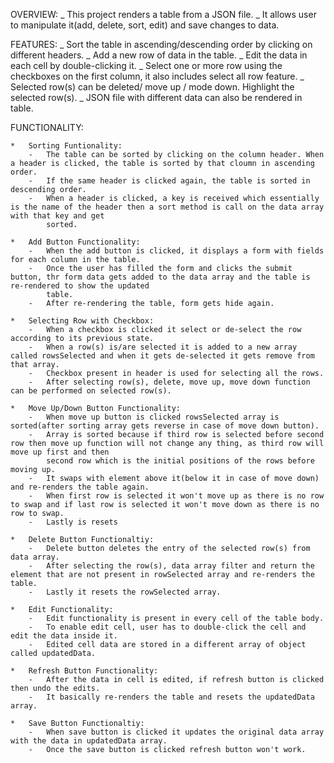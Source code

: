 OVERVIEW:
_ This project renders a table from a JSON file.
_ It allows user to manipulate it(add, delete, sort, edit) and save changes to data.

FEATURES:
_ Sort the table in ascending/descending order by clicking on different headers.
_ Add a new row of data in the table.
_ Edit the data in each cell by double-clicking it.
_ Select one or more row using the checkboxes on the first column, it also includes select all row feature.
_ Selected row(s) can be deleted/ move up / mode down. Highlight the selected row(s).
_ JSON file with different data can also be rendered in table.

FUNCTIONALITY:

    *   Sorting Funtionality:
        -   The table can be sorted by clicking on the column header. When a header is clicked, the table is sorted by that cloumn in ascending order.
        -   If the same header is clicked again, the table is sorted in descending order.
        -   When a header is clicked, a key is received which essentially is the name of the header then a sort method is call on the data array with that key and get
            sorted.

    *   Add Button Functionality:
        -   When the add button is clicked, it displays a form with fields for each column in the table.
        -   Once the user has filled the form and clicks the submit button, thr form data gets added to the data array and the table is re-rendered to show the updated
            table.
        -   After re-rendering the table, form gets hide again.

    *   Selecting Row with Checkbox:
        -   When a checkbox is clicked it select or de-select the row according to its previous state.
        -   When a row(s) is/are selected it is added to a new array called rowsSelected and when it gets de-selected it gets remove from that array.
        -   Checkbox present in header is used for selecting all the rows.
        -   After selecting row(s), delete, move up, move down function can be performed on selected row(s).

    *   Move Up/Down Button Functionality:
        -   When move up button is clicked rowsSelected array is sorted(after sorting array gets reverse in case of move down button).
        -   Array is sorted because if third row is selected before second row then move up function will not change any thing, as third row will move up first and then
            second row which is the initial positions of the rows before moving up.
        -   It swaps with element above it(below it in case of move down) and re-renders the table again.
        -   When first row is selected it won't move up as there is no row to swap and if last row is selected it won't move down as there is no row to swap.
        -   Lastly is resets

    *   Delete Button Functionaltiy:
        -   Delete button deletes the entry of the selected row(s) from data array.
        -   After selecting the row(s), data array filter and return the element that are not present in rowSelected array and re-renders the table.
        -   Lastly it resets the rowSelected array.

    *   Edit Functionality:
        -   Edit functionality is present in every cell of the table body.
        -   To enable edit cell, user has to double-click the cell and edit the data inside it.
        -   Edited cell data are stored in a different array of object called updatedData.

    *   Refresh Button Functionality:
        -   After the data in cell is edited, if refresh button is clicked then undo the edits.
        -   It basically re-renders the table and resets the updatedData array.

    *   Save Button Functionaltiy:
        -   When save button is clicked it updates the original data array with the data in updatedData array.
        -   Once the save button is clicked refresh button won't work.

